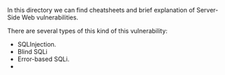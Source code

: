 In this directory we can find cheatsheets and brief explanation of Server-Side Web vulnerabilities.

There are several types of this kind of this vulnerability:

- SQLInjection.
- Blind SQLi
- Error-based SQLi.
- 